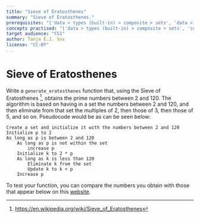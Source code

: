 ```yaml
---
title: "Sieve of Eratosthenes"
summary: "Sieve of Eratosthenes."
prerequisites: "['data > types (built-in) > composite > sets', 'data > types (built-in) > primitive > sets', 'imperative programming > variables > variable declaration', 'imperative programming > variables > assignment']"
concepts practised: "['data > types (built-in) > composite > sets', 'control flow > conditionals', 'control flow > loops']"
target audience: "CS1"
author: Tanja E.J. Vos
license: "CC-BY"
...
```


# Sieve of Eratosthenes

Write a `generate_eratosthenes` function that, using the Sieve of
Eratosthenes [^4], obtains the prime numbers between 2 and 120. The
algorithm is based on having in a set the numbers between 2 and 120,
and then eliminate from that set the multiples of 2, then those of
3, then those of 5, and so on. Pseudocode would be as can be seen
below:

    Create a set and initialize it with the numbers between 2 and 120
    Initialize p to 2
    As long as p is between 2 and 120
        As long as p is not within the set
            increase p
        Initialize k to 2 * p
        As long as k is less than 120
            Eliminate k from the set
            Update k to k + p
        Increase p

To test your function, you can compare the numbers you obtain with
those that appear below on this [website](https://www.transum.org/Software/Sieve_of_Eratosthenes/).


[^4]: <https://en.wikipedia.org/wiki/Sieve_of_Eratosthenes>